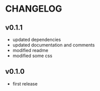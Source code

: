 # CHANGELOG

## v0.1.1
* updated dependencies
* updated documentation and comments
* modified readme
* modified some css
## v0.1.0
* first release